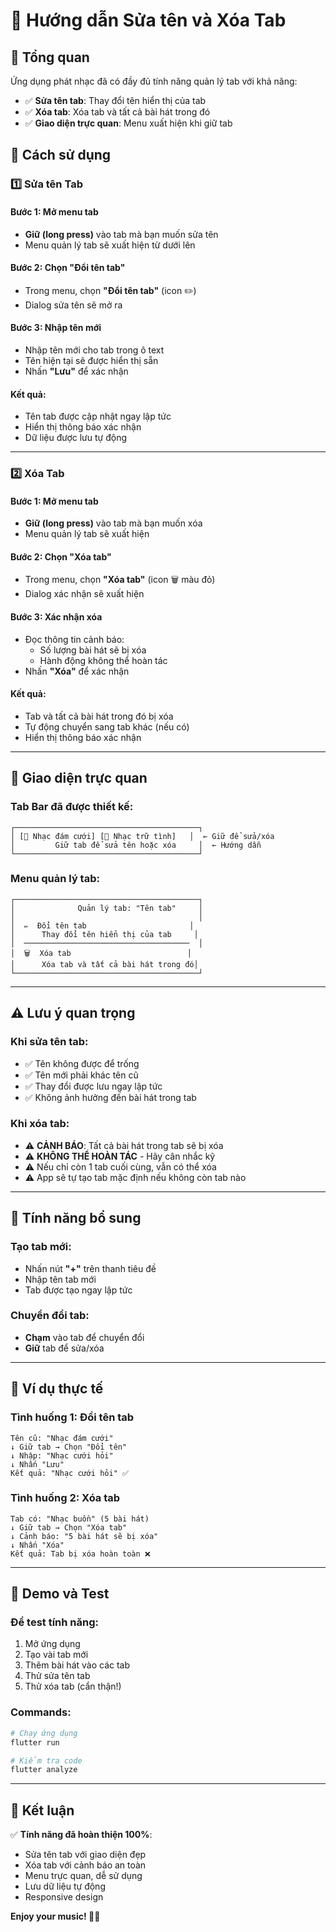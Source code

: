 # 🎵 Hướng dẫn Sửa tên và Xóa Tab

## 📝 Tổng quan
Ứng dụng phát nhạc đã có đầy đủ tính năng quản lý tab với khả năng:
- ✅ **Sửa tên tab**: Thay đổi tên hiển thị của tab
- ✅ **Xóa tab**: Xóa tab và tất cả bài hát trong đó
- ✅ **Giao diện trực quan**: Menu xuất hiện khi giữ tab

## 🎯 Cách sử dụng

### 1️⃣ Sửa tên Tab

#### Bước 1: Mở menu tab
- **Giữ (long press)** vào tab mà bạn muốn sửa tên
- Menu quản lý tab sẽ xuất hiện từ dưới lên

#### Bước 2: Chọn "Đổi tên tab"
- Trong menu, chọn **"Đổi tên tab"** (icon ✏️)
- Dialog sửa tên sẽ mở ra

#### Bước 3: Nhập tên mới
- Nhập tên mới cho tab trong ô text
- Tên hiện tại sẽ được hiển thị sẵn
- Nhấn **"Lưu"** để xác nhận

#### Kết quả:
- Tên tab được cập nhật ngay lập tức
- Hiển thị thông báo xác nhận
- Dữ liệu được lưu tự động

---

### 2️⃣ Xóa Tab

#### Bước 1: Mở menu tab  
- **Giữ (long press)** vào tab mà bạn muốn xóa
- Menu quản lý tab sẽ xuất hiện

#### Bước 2: Chọn "Xóa tab"
- Trong menu, chọn **"Xóa tab"** (icon 🗑️ màu đỏ)
- Dialog xác nhận sẽ xuất hiện

#### Bước 3: Xác nhận xóa
- Đọc thông tin cảnh báo:
  - Số lượng bài hát sẽ bị xóa
  - Hành động không thể hoàn tác
- Nhấn **"Xóa"** để xác nhận

#### Kết quả:
- Tab và tất cả bài hát trong đó bị xóa
- Tự động chuyển sang tab khác (nếu có)
- Hiển thị thông báo xác nhận

---

## 🎨 Giao diện trực quan

### Tab Bar đã được thiết kế:
```
┌─────────────────────────────────────────┐
│ [🎵 Nhạc đám cưới] [🎵 Nhạc trữ tình]   │  ← Giữ để sửa/xóa
│         Giữ tab để sửa tên hoặc xóa     │  ← Hướng dẫn
└─────────────────────────────────────────┘
```

### Menu quản lý tab:
```
┌─────────────────────────────────────────┐
│              Quản lý tab: "Tên tab"     │
│                                         │
│  ✏️  Đổi tên tab                       │
│      Thay đổi tên hiển thị của tab     │
│  ─────────────────────────────────────  │
│  🗑️  Xóa tab                          │
│      Xóa tab và tất cả bài hát trong đó│
└─────────────────────────────────────────┘
```

---

## ⚠️ Lưu ý quan trọng

### Khi sửa tên tab:
- ✅ Tên không được để trống
- ✅ Tên mới phải khác tên cũ
- ✅ Thay đổi được lưu ngay lập tức
- ✅ Không ảnh hưởng đến bài hát trong tab

### Khi xóa tab:
- ⚠️ **CẢNH BÁO**: Tất cả bài hát trong tab sẽ bị xóa
- ⚠️ **KHÔNG THỂ HOÀN TÁC** - Hãy cân nhắc kỹ
- ⚠️ Nếu chỉ còn 1 tab cuối cùng, vẫn có thể xóa
- ⚠️ App sẽ tự tạo tab mặc định nếu không còn tab nào

---

## 🔧 Tính năng bổ sung

### Tạo tab mới:
- Nhấn nút **"+"** trên thanh tiêu đề
- Nhập tên tab mới
- Tab được tạo ngay lập tức

### Chuyển đổi tab:
- **Chạm** vào tab để chuyển đổi
- **Giữ** tab để sửa/xóa

---

## 🎯 Ví dụ thực tế

### Tình huống 1: Đổi tên tab
```
Tên cũ: "Nhạc đám cưới"
↓ Giữ tab → Chọn "Đổi tên"
↓ Nhập: "Nhạc cưới hỏi"
↓ Nhấn "Lưu"
Kết quả: "Nhạc cưới hỏi" ✅
```

### Tình huống 2: Xóa tab
```
Tab có: "Nhạc buồn" (5 bài hát)
↓ Giữ tab → Chọn "Xóa tab"
↓ Cảnh báo: "5 bài hát sẽ bị xóa"
↓ Nhấn "Xóa"
Kết quả: Tab bị xóa hoàn toàn ❌
```

---

## 🚀 Demo và Test

### Để test tính năng:
1. Mở ứng dụng
2. Tạo vài tab mới
3. Thêm bài hát vào các tab
4. Thử sửa tên tab
5. Thử xóa tab (cẩn thận!)

### Commands:
```bash
# Chạy ứng dụng
flutter run

# Kiểm tra code
flutter analyze
```

---

## 🎉 Kết luận

✅ **Tính năng đã hoàn thiện 100%**:
- Sửa tên tab với giao diện đẹp
- Xóa tab với cảnh báo an toàn  
- Menu trực quan, dễ sử dụng
- Lưu dữ liệu tự động
- Responsive design

**Enjoy your music! 🎵🎶** 
